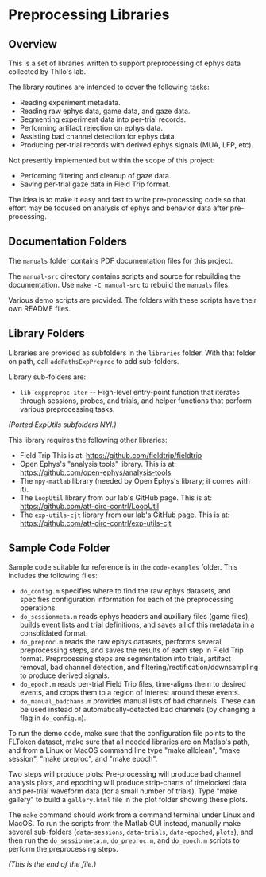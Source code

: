 # Preprocessing Libraries

## Overview

This is a set of libraries written to support preprocessing of ephys data
collected by Thilo's lab.

The library routines are intended to cover the following tasks:
* Reading experiment metadata.
* Reading raw ephys data, game data, and gaze data.
* Segmenting experiment data into per-trial records.
* Performing artifact rejection on ephys data.
* Assisting bad channel detection for ephys data.
* Producing per-trial records with derived ephys signals (MUA, LFP, etc).

Not presently implemented but within the scope of this project:
* Performing filtering and cleanup of gaze data.
* Saving per-trial gaze data in Field Trip format.

The idea is to make it easy and fast to write pre-processing code so that
effort may be focused on analysis of ephys and behavior data after
pre-processing.


## Documentation Folders

The `manuals` folder contains PDF documentation files for this project.

The `manual-src` directory contains scripts and source for rebuilding the
documentation. Use `make -C manual-src` to rebuild the `manuals` files.

Various demo scripts are provided. The folders with these scripts have
their own README files.


## Library Folders

Libraries are provided as subfolders in the `libraries` folder. With that
folder on path, call `addPathsExpPreproc` to add sub-folders.

Library sub-folders are:

* `lib-exppreproc-iter` --
High-level entry-point function that iterates through sessions, probes, and
trials, and helper functions that perform various preprocessing tasks.

_(Ported ExpUtils subfolders NYI.)_

This library requires the following other libraries:
* Field Trip
	This is at: <https://github.com/fieldtrip/fieldtrip>
* Open Ephys's "analysis tools" library.
	This is at: <https://github.com/open-ephys/analysis-tools>
* The `npy-matlab` library (needed by Open Ephys's library; it comes with it).
* The `LoopUtil` library from our lab's GitHub page.
	This is at: <https://github.com/att-circ-contrl/LoopUtil>
* The `exp-utils-cjt` library from our lab's GitHub page.
	This is at: <https://github.com/att-circ-contrl/exp-utils-cjt>


## Sample Code Folder

Sample code suitable for reference is in the `code-examples` folder. This
includes the following files:

* `do_config.m` specifies where to find the raw ephys datasets, and specifies
configuration information for each of the preprocessing operations.
* `do_sessionmeta.m` reads ephys headers and auxiliary files (game files),
builds event lists and trial definitions, and saves all of this metadata in
a consolidated format.
* `do_preproc.m` reads the raw ephys datasets, performs several preprocessing
steps, and saves the results of each step in Field Trip format. Preprocessing
steps are segmentation into trials, artifact removal, bad channel detection,
and filtering/rectification/downsampling to produce derived signals.
* `do_epoch.m` reads per-trial Field Trip files, time-aligns them to desired
events, and crops them to a region of interest around these events.
* `do_manual_badchans.m` provides manual lists of bad channels. These can be
used instead of automatically-detected bad channels (by changing a flag in
`do_config.m`).

To run the demo code, make sure that the configuration file points to the
FLToken dataset, make sure that all needed libraries are on Matlab's path,
and from a Linux or MacOS command line type "make allclean", "make session",
"make preproc", and "make epoch".

Two steps will produce plots: Pre-processing will produce bad channel
analysis plots, and epoching will produce strip-charts of timelocked data
and per-trial waveform data (for a small number of trials). Type "make
gallery" to build a `gallery.html` file in the plot folder showing these
plots.

The `make` command should work from a command terminal under Linux and
MacOS. To run the scripts from the Matlab GUI instead, manually make several
sub-folders (`data-sessions`, `data-trials`, `data-epoched`, `plots`), and
then run the `do_sessionmeta.m`, `do_preproc.m`, and `do_epoch.m` scripts to
perform the preprocessing steps.


_(This is the end of the file.)_
